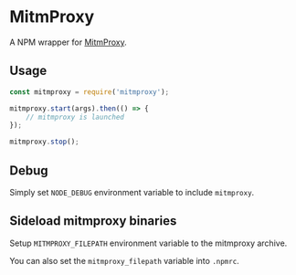 # MitmProxy 

A NPM wrapper for [MitmProxy](https://mitmproxy.org/).

## Usage

```javascript
const mitmproxy = require('mitmproxy');

mitmproxy.start(args).then(() => {
    // mitmproxy is launched 
});

mitmproxy.stop();
```

## Debug

Simply set `NODE_DEBUG` environment variable to include `mitmproxy`.

## Sideload mitmproxy binaries

Setup `MITMPROXY_FILEPATH` environment variable to the mitmproxy archive.

You can also set the `mitmproxy_filepath` variable into `.npmrc`.
